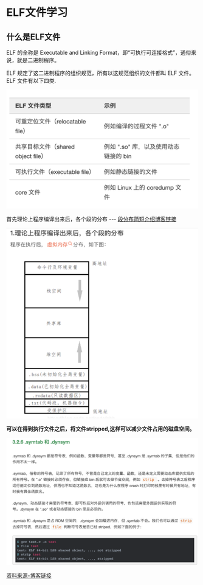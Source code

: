 # ELF文件学习   

## 什么是ELF文件    

ELF 的全称是 Executable and Linking Format，即“可执行可连接格式”，通俗来说，就是二进制程序。    

ELF 规定了这二进制程序的组织规范，所有以这规范组织的文件都叫 ELF 文件。ELF 文件有以下四类.  

![alt text](image-1.png)

首先理论上程序编译出来后，各个段的分布  --- [段分布简短介绍博客链接](https://blog.csdn.net/acdefghb/article/details/106209103)  

![alt text](image.png)      

**可以在得到执行文件之后，将文件stripped,这样可以减少文件占用的磁盘空间。** 

![alt text](image-2.png "符号表")

[资料来源-博客链接](https://www.eet-china.com/mp/a169493.html)  

